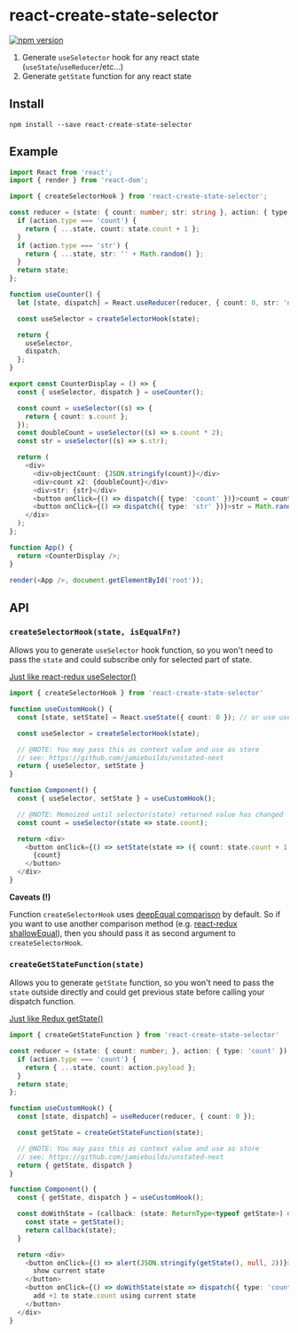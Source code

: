 # react-create-state-selector

[![npm version](https://badge.fury.io/js/react-create-state-selector.svg)](https://badge.fury.io/js/react-create-state-selector)

1) Generate `useSeletector` hook for any react state (`useState`/`useReducer`/etc...)
2) Generate `getState` function for any react state

## Install

```shell
npm install --save react-create-state-selector
```

## Example

```typescript jsx
import React from 'react';
import { render } from 'react-dom';

import { createSelectorHook } from 'react-create-state-selector';

const reducer = (state: { count: number; str: string }, action: { type: 'count' | 'str' }) => {
  if (action.type === 'count') {
    return { ...state, count: state.count + 1 };
  }
  if (action.type === 'str') {
    return { ...state, str: '' + Math.random() };
  }
  return state;
};

function useCounter() {
  let [state, dispatch] = React.useReducer(reducer, { count: 0, str: 'none' });

  const useSelector = createSelectorHook(state);

  return {
    useSelector,
    dispatch,
  };
}

export const CounterDisplay = () => {
  const { useSelector, dispatch } = useCounter();

  const count = useSelector((s) => {
    return { count: s.count };
  });
  const doubleCount = useSelector((s) => s.count * 2);
  const str = useSelector((s) => s.str);

  return (
    <div>
      <div>objectCount: {JSON.stringify(count)}</div>
      <div>count x2: {doubleCount}</div>
      <div>str: {str}</div>
      <button onClick={() => dispatch({ type: 'count' })}>count = count + 1</button>
      <button onClick={() => dispatch({ type: 'str' })}>str = Math.random</button>
    </div>
  );
};

function App() {
  return <CounterDisplay />;
}

render(<App />, document.getElementById('root'));
```

## API

### `createSelectorHook(state, isEqualFn?)`

Allows you to generate `useSelector` hook function, so you won't need to pass the `state` and could subscribe only for selected part of state.

[Just like react-redux useSelector()](https://react-redux.js.org/api/hooks#useselector)

```typescript jsx
import { createSelectorHook } from 'react-create-state-selector'

function useCustomHook() {
  const [state, setState] = React.useState({ count: 0 }); // or use useReducer

  const useSelector = createSelectorHook(state);

  // @NOTE: You may pass this as context value and use as store
  // see: https://github.com/jamiebuilds/unstated-next
  return { useSelector, setState }
}

function Component() {
  const { useSelector, setState } = useCustomHook();

  // @NOTE: Memoized until selector(state) returned value has changed
  const count = useSelector(state => state.count);

  return <div>
    <button onClick={() => setState(state => ({ count: state.count + 1 }))}>
      {count}
    </button>
  </div>
}
```

**Caveats (!)**

Function `createSelectorHook` uses [deepEqual comparison](https://github.com/planttheidea/fast-equals#deepequal) by default. So if you want to use another comparison method (e.g. [react-redux shallowEqual](https://react-redux.js.org/api/hooks#equality-comparisons-and-updates)), then you should pass it as second argument to `createSelectorHook`.

### `createGetStateFunction(state)`

Allows you to generate `getState` function, so you won't need to pass the `state` outside directly and could get previous state before calling your dispatch function.

[Just like Redux getState()](https://redux.js.org/api/store#getstate)

```typescript jsx
import { createGetStateFunction } from 'react-create-state-selector'

const reducer = (state: { count: number; }, action: { type: 'count' }) => {
  if (action.type === 'count') {
    return { ...state, count: action.payload };
  }
  return state;
};

function useCustomHook() {
  const [state, dispatch] = useReducer(reducer, { count: 0 });

  const getState = createGetStateFunction(state);

  // @NOTE: You may pass this as context value and use as store
  // see: https://github.com/jamiebuilds/unstated-next
  return { getState, dispatch }
}

function Component() {
  const { getState, dispatch } = useCustomHook();

  const doWithState = (callback: (state: ReturnType<typeof getState>) => any) => {
    const state = getState();
    return callback(state);
  }

  return <div>
    <button onClick={() => alert(JSON.stringify(getState(), null, 2))}>
      show current state
    </button>
    <button onClick={() => doWithState(state => dispatch({ type: 'count', payload: state.count + 1 }))}>
      add +1 to state.count using current state
    </button>
  </div>
}
```
